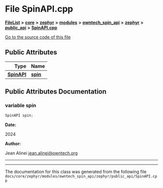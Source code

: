 

# File SpinAPI.cpp



[**FileList**](files.md) **>** [**core**](dir_771164b9325b04f1442f7a3ffa8ecb89.md) **>** [**zephyr**](dir_09002e7ce91f09aeb040dfd1861a47f4.md) **>** [**modules**](dir_6d0fb8ab814c517e7f155fb837e32f72.md) **>** [**owntech\_spin\_api**](dir_87330bcbf7fe698536ea5946c1b90585.md) **>** [**zephyr**](dir_83abe2f3de580445b50d57f614c989e1.md) **>** [**public\_api**](dir_9feddb36ca121fb6172e0f3e47b6ec72.md) **>** [**SpinAPI.cpp**](SpinAPI_8cpp.md)

[Go to the source code of this file](SpinAPI_8cpp_source.md)
























## Public Attributes

| Type | Name |
| ---: | :--- |
|  [**SpinAPI**](classSpinAPI.md) | [**spin**](#variable-spin)  <br> |












































## Public Attributes Documentation




### variable spin 


```C++
SpinAPI spin;
```





**Date:**

2024




**Author:**

Jean Alinei [jean.alinei@owntech.org](mailto:jean.alinei@owntech.org) 





        

<hr>

------------------------------
The documentation for this class was generated from the following file `docs/core/zephyr/modules/owntech_spin_api/zephyr/public_api/SpinAPI.cpp`

